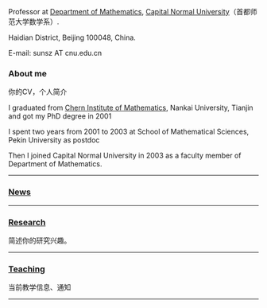 Professor at [Department of Mathematics](https://math.cnu.edu.cn/), [Capital Normal University](https://cnu.edu.cn/)（首都师范大学数学系）.

Haidian District, Beijing 100048, China.

E-mail: sunsz AT cnu.edu.cn

### About me
你的CV，个人简介

I graduated from [Chern Institute of Mathematics](www.cim.nankai.edu.cn/), Nankai University, Tianjin and got my PhD degree in 2001

I spent two years from 2001 to 2003 at School of Mathematical Sciences, Pekin University as postdoc

Then I joined Capital Normal University in 2003 as a faculty member of Department of Mathematics.

---------

### [News](https://shanzhong-sun.github.io/ShanzhongSUN/event)

---------

### [Research](https://shanzhong-sun.github.io/ShanzhongSUN/research)
简述你的研究兴趣。

---------

### [Teaching](https://shanzhong-sun.github.io/ShanzhongSUN/teaching)
当前教学信息、通知

---------
